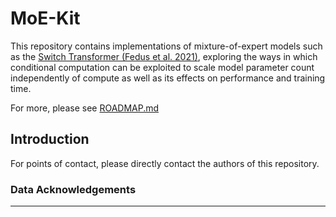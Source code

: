 # MoE-Kit

This repository contains implementations of mixture-of-expert models such as the [Switch Transformer (Fedus et al. 2021)](https://arxiv.org/abs/2101.03961), exploring the ways in which conditional computation can be exploited to scale model parameter count independently of compute as well as its effects on performance and training time.

For more, please see [ROADMAP.md](ROADMAP.md)

## Introduction

For points of contact, please directly contact the authors of this repository.

### Data Acknowledgements

---
